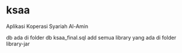 # ksaa
Aplikasi Koperasi Syariah Al-Amin

db ada di folder db ksaa_final.sql
add semua library yang ada di folder library-jar

